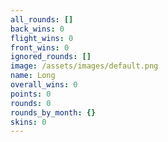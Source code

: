 ```yaml
---
all_rounds: []
back_wins: 0
flight_wins: 0
front_wins: 0
ignored_rounds: []
image: /assets/images/default.png
name: Long
overall_wins: 0
points: 0
rounds: 0
rounds_by_month: {}
skins: 0
---
```

